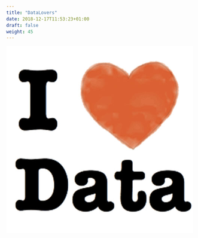 ```yaml
---
title: "DataLovers"
date: 2018-12-17T11:53:23+01:00
draft: false
weight: 45
---
```

![Data Lovers](/img/data-lovers.jpg)
<div class="social">
  <a href="https://www.meetup.com/es-ES/Data-Lovers-Date-technical-business/">
    <i class="fa fa-meetup"></i>
  </a>
</div>
